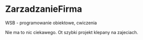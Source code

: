 # ZarzadzanieFirma
WSB - programowanie obiektowe, cwiczenia

Nie ma to nic ciekawego. Ot szybki projekt klepany na zajeciach.
